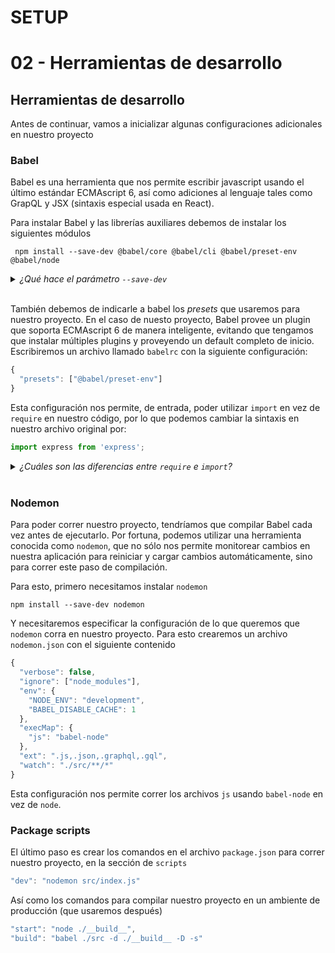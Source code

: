 # SETUP
# 02 - Herramientas de desarrollo

## Herramientas de desarrollo

Antes de continuar, vamos a inicializar algunas configuraciones adicionales en nuestro proyecto

### Babel

Babel es una herramienta que nos permite escribir javascript usando el último estándar ECMAscript 6, así como adiciones al lenguaje tales como GrapQL y JSX (sintaxis especial usada en React).

Para instalar Babel y las librerías auxiliares debemos de instalar los siguientes módulos

```
 npm install --save-dev @babel/core @babel/cli @babel/preset-env @babel/node
```

<details>
  <summary><i>¿Qué hace el parámetro <code>--save-dev</code></i></summary> 
  <br />
  Este parámetro indica que instalaremos este paquete sólo en nuestro ambiente de desarrollo, pero babel no es necesario en el código final ya que se asume que hay un paso de compilación previo donde el código _transpilado_ se usa en vez del original.
</details>
<br />

También debemos de indicarle a babel los _presets_ que usaremos para nuestro proyecto. En el caso de nuesto proyecto, Babel provee un plugin que soporta ECMAscript 6 de manera inteligente, evitando que tengamos que instalar múltiples plugins y proveyendo un default completo de inicio. Escribiremos un archivo llamado `babelrc` con la siguiente configuración:

```javascript
{
  "presets": ["@babel/preset-env"]
}
```

Esta configuración nos permite, de entrada, poder utilizar `import` en vez de `require` en nuestro código, por lo que podemos cambiar la sintaxis en nuestro archivo original por:

```javascript
import express from 'express';

```

<details>
  <summary><i>¿Cuáles son las diferencias entre <code>require</code> e <code>import</code>?</i></summary> 
  <br />
  <code>import</code> (y <code>export</code>) son funcionalidades de los <b>módulos</b> de ECMAscript 6, que tienen más funcionalidades tales como múltiples exports, y la habilidad de importar sólo partes de un módulo.


  **Referencias**: [ES6 modules](https://exploringjs.com/es6/ch_modules.html)
</details>
<br />

### Nodemon

Para poder correr nuestro proyecto, tendríamos que compilar Babel cada vez antes de ejecutarlo. Por fortuna, podemos utilizar una herramienta conocida como `nodemon`, que no sólo nos permite monitorear cambios en nuestra aplicación para reiniciar y cargar cambios automáticamente, sino para correr este paso de compilación.

Para esto, primero necesitamos instalar `nodemon`

```
npm install --save-dev nodemon
```

Y necesitaremos especificar la configuración de lo que queremos que `nodemon` corra en nuestro proyecto. Para esto crearemos un archivo `nodemon.json` con el siguiente contenido

```javascript
{
  "verbose": false,
  "ignore": ["node_modules"],
  "env": {
    "NODE_ENV": "development",
    "BABEL_DISABLE_CACHE": 1
  },
  "execMap": {
    "js": "babel-node"
  },
  "ext": ".js,.json,.graphql,.gql",
  "watch": "./src/**/*"
}
```

Esta configuración nos permite correr los archivos `js` usando `babel-node` en vez de `node`.

### Package scripts

El último paso es crear los comandos en el archivo `package.json` para correr nuestro proyecto, en la sección de `scripts`

```javascript
"dev": "nodemon src/index.js"
```

Así como los comandos para compilar nuestro proyecto en un ambiente de producción (que usaremos después)

```javascript
"start": "node ./__build__",
"build": "babel ./src -d ./__build__ -D -s"
```

